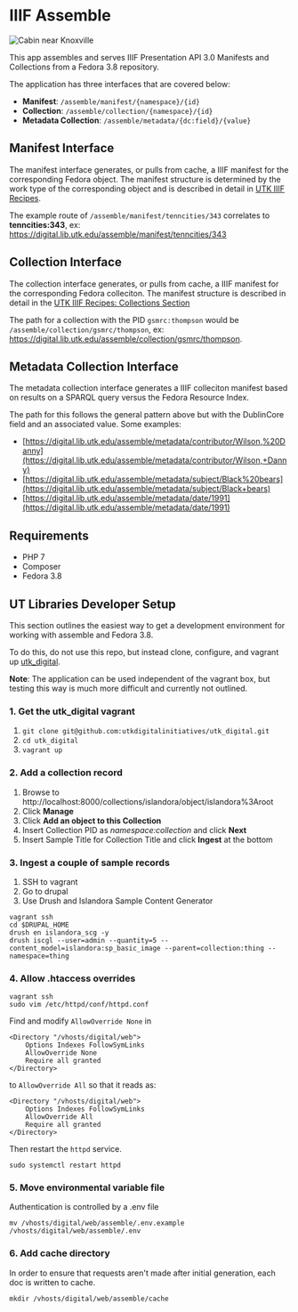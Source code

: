 
# IIIF Assemble


<img src="https://digital.lib.utk.edu/iiif/2/collections~islandora~object~tenncities%3A343~datastream~OBJ/full/!400,400/0/default.jpg" alt="Cabin near Knoxville" />

This app assembles and serves IIIF Presentation API 3.0 Manifests and Collections from a Fedora 3.8 repository. 

The application has three interfaces that are covered below:

- **Manifest**: `/assemble/manifest/{namespace}/{id}` 
- **Collection**: `/assemble/collection/{namespace}/{id}`
- **Metadata Collection**: `/assemble/metadata/{dc:field}/{value}`

## Manifest Interface

The manifest interface generates, or pulls from cache, a IIIF manifest for the corresponding Fedora object. The manifest
structure is determined by the work type of the corresponding object and is described in detail in 
[UTK IIIF Recipes](https://utk-iiif-cookbook.readthedocs.io/en/latest/).

The example route of `/assemble/manifest/tenncities/343` correlates to **tenncities:343**, ex: https://digital.lib.utk.edu/assemble/manifest/tenncities/343

## Collection Interface

The collection interface generates, or pulls from cache, a IIIF manifest for the corresponding Fedora colleciton.  The
manifest structure is described in detail in the 
[UTK IIIF Recipes: Collections Section](https://utk-iiif-cookbook.readthedocs.io/en/latest/contents/collections.html)

The path for a collection with the PID `gsmrc:thompson` would be `/assemble/collection/gsmrc/thompson`, ex: 
https://digital.lib.utk.edu/assemble/collection/gsmrc/thompson.

## Metadata Collection Interface

The metadata collection interface generates a IIIF colleciton manifest based on results on a SPARQL query versus the 
Fedora Resource Index. 

The path for this follows the general pattern above but with the DublinCore field and an associated value.  Some examples:

- [https://digital.lib.utk.edu/assemble/metadata/contributor/Wilson,%20Danny](https://digital.lib.utk.edu/assemble/metadata/contributor/Wilson,+Danny)
- [https://digital.lib.utk.edu/assemble/metadata/subject/Black%20bears](https://digital.lib.utk.edu/assemble/metadata/subject/Black+bears)
- [https://digital.lib.utk.edu/assemble/metadata/date/1991](https://digital.lib.utk.edu/assemble/metadata/date/1991)

## Requirements

- PHP 7
- Composer
- Fedora 3.8
 
## UT Libraries Developer Setup

This section outlines the easiest way to get a development environment for working with assemble and Fedora 3.8.

To do this, do not use this repo, but instead clone, configure, and vagrant up 
[utk_digital](https://github.com/utkdigitalinitiatives/utk_digital). 

**Note**: The application can be used independent of the vagrant box,  but testing this way is much more difficult and 
currently not outlined.


### 1. Get the utk_digital vagrant

1. `git clone git@github.com:utkdigitalinitiatives/utk_digital.git`
2. `cd utk_digital`
4. `vagrant up`

### 2. Add a collection record

1. Browse to http://localhost:8000/collections/islandora/object/islandora%3Aroot
2. Click **Manage**
3. Click **Add an object to this Collection**
4. Insert Collection PID as *namespace:collection* and click **Next**
5. Insert Sample Title for Collection Title and click **Ingest** at the bottom

### 3. Ingest a couple of sample records

1. SSH to vagrant
2. Go to drupal
3. Use Drush and Islandora Sample Content Generator

```
vagrant ssh
cd $DRUPAL_HOME
drush en islandora_scg -y
drush iscgl --user=admin --quantity=5 --content_model=islandora:sp_basic_image --parent=collection:thing --namespace=thing
```

### 4. Allow .htaccess overrides

```
vagrant ssh
sudo vim /etc/httpd/conf/httpd.conf
```

Find and modify `AllowOverride None` in

```
<Directory "/vhosts/digital/web">
    Options Indexes FollowSymLinks
    AllowOverride None
    Require all granted
</Directory>
```

to `AllowOverride All` so that it reads as:

```
<Directory "/vhosts/digital/web">
    Options Indexes FollowSymLinks
    AllowOverride All
    Require all granted
</Directory>
```

Then restart the `httpd` service.

```
sudo systemctl restart httpd
```

### 5. Move environmental variable file

Authentication is controlled by a .env file

```
mv /vhosts/digital/web/assemble/.env.example /vhosts/digital/web/assemble/.env
```

### 6. Add cache directory

In order to ensure that requests aren't made after initial generation, each doc is written to cache.

```
mkdir /vhosts/digital/web/assemble/cache
```
